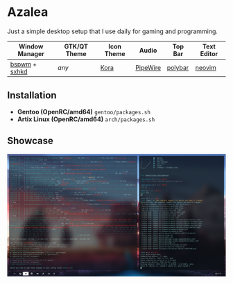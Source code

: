# Azalea

Just a simple desktop setup that I use daily for gaming and programming.


| Window Manager                                                                                | GTK/QT Theme | Icon Theme                             | Audio                                            | Top Bar                                       | Text Editor                                |
|-----------------------------------------------------------------------------------------------|--------------|----------------------------------------|--------------------------------------------------|-----------------------------------------------|--------------------------------------------|
| [bspwm](https://github.com/baskerville/bspwm) + [sxhkd](https://github.com/baskerville/sxhkd) | *any*        | [Kora](https://github.com/bikass/kora) | [PipeWire](https://github.com/PipeWire/pipewire) | [polybar](https://github.com/polybar/polybar) | [neovim](https://github.com/neovim/neovim) |

## Installation

* **Gentoo (OpenRC/amd64)** `gentoo/packages.sh`
* **Artix Linux (OpenRC/amd64)** `arch/packages.sh`

## Showcase

<img src="./showcase/current.png" /> 
